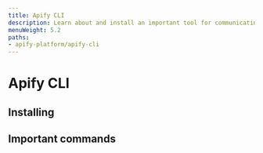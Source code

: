 ```yaml
---
title: Apify CLI
description: Learn about and install an important tool for communicating with your Apify SDK projects and the Apify Platform from your terminal - the Apify CLI.
menuWeight: 5.2
paths:
- apify-platform/apify-cli
---
```


# [](#the-cli) Apify CLI

<!-- Discuss what it is -->

## [](#installing) Installing

<!-- Show how to install it. Ya need node -->

## [](#important-commands) Important commands

<!-- There are loads of commands, but these are the most important -->